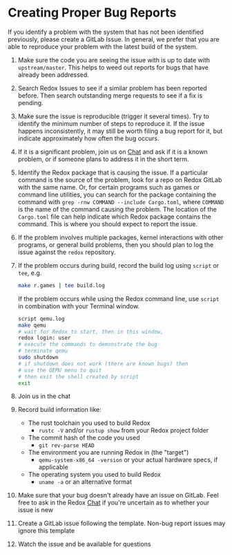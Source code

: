# Creating Proper Bug Reports

If you identify a problem with the system that has not been identified previously, please create a GitLab Issue. In general, we prefer that you are able to reproduce your problem with the latest build of the system. 

1. Make sure the code you are seeing the issue with is up to date with `upstream/master`. This helps to weed out reports for bugs that have already been addressed.

2. Search Redox Issues to see if a similar problem has been reported before. Then search outstanding merge requests to see if a fix is pending.

3. Make sure the issue is reproducible (trigger it several times). Try to identify the minimum number of steps to reproduce it. If the issue happens inconsistently, it may still be worth filing a bug report for it, but indicate approximately how often the bug occurs.

4. If it is a significant problem, join us on [Chat] and ask if it is a known problem, or if someone plans to address it in the short term.

5. Identify the Redox package that is causing the issue. If a particular command is the source of the problem, look for a repo on Redox GitLab with the same name. Or, for certain programs such as games or command line utilities, you can search for the package containing the command with `grep -rnw COMMAND --include Cargo.toml`, where `COMMAND` is the name of the command causing the problem. The location of the `Cargo.toml` file can help indicate which Redox package contains the command. This is where you should expect to report the issue.

6. If the problem involves multiple packages, kernel interactions with other programs, or general build problems, then you should plan to log the issue against the `redox` repository.

7. If the problem occurs during build, record the build log using `script` or `tee`, e.g.
    ```sh
    make r.games | tee build.log
    ```
    If the problem occurs while using the Redox command line, use `script` in combination with your Terminal window.
    ```sh
    script qemu.log
    make qemu
    # wait for Redox to start, then in this window,
    redox login: user
    # execute the commands to demonstrate the bug
    # terminate qemu
    sudo shutdown
    # if shutdown does not work (there are known bugs) then
    # use the QEMU menu to quit
    # then exit the shell created by script
    exit
    ```

8. Join us in the chat 

9. Record build information like:
     - The rust toolchain you used to build Redox
       - `rustc -V` and/or `rustup show` from your Redox project folder
     - The commit hash of the code you used
       - `git rev-parse HEAD`
     - The environment you are running Redox in (the "target")
       - `qemu-system-x86_64 -version` or your actual hardware specs, if applicable
     - The operating system you used to build Redox
       - `uname -a` or an alternative format

10. Make sure that your bug doesn't already have an issue on GitLab. Feel free to ask in the Redox [Chat] if you're uncertain as to whether your issue is new

11. Create a GitLab issue following the template. Non-bug report issues may ignore this template

12. Watch the issue and be available for questions

[Chat]: ./ch13-01-chat.md